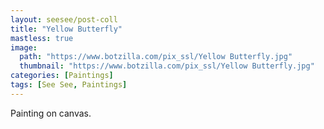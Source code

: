 ```yaml
---
layout: seesee/post-coll
title: "Yellow Butterfly"
mastless: true
image:
  path: "https://www.botzilla.com/pix_ssl/Yellow Butterfly.jpg"
  thumbnail: "https://www.botzilla.com/pix_ssl/Yellow Butterfly.jpg"
categories: [Paintings]
tags: [See See, Paintings]
---
```


Painting on canvas.



